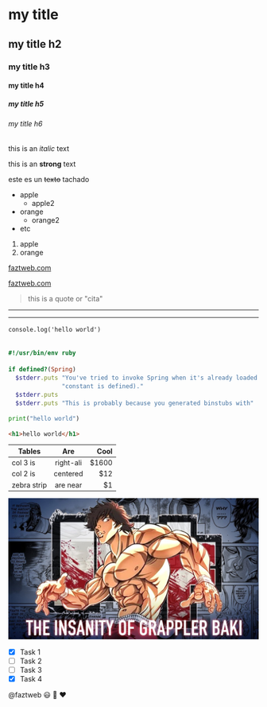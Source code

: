 <!-- HEADINGS -->



# my title
## my title h2
### my title h3
#### my title h4
##### my title h5
###### my title h6

<!-- italic -->
this is an *italic* text 
<!-- strong -->
this is an **strong** text
<!-- strikethrough -->
este es un ~~texto~~ tachado


<!-- UL -->
* apple 
    * apple2
* orange
    * orange2
* etc

1. apple
2. orange

<!-- direccion enlace-->

[faztweb.com](https://www.faztweb.com "Te amo")

[faztweb.com](https://www.faztweb.com  "Custom title")

>this is a quote or "cita"
<!-- lineas -->

---
___

`console.log('hello world')`

``` ruby
  
#!/usr/bin/env ruby

if defined?(Spring)
  $stderr.puts "You've tried to invoke Spring when it's already loaded (i.e. the Spring " \
               "constant is defined)."
  $stderr.puts
  $stderr.puts "This is probably because you generated binstubs with"
```

```python
print("hello world")
```

```html
<h1>hello world</h1>
```
|Tables     | Are      | Cool   |
| ----------|:--------:|-------:|
|col 3 is   | right-ali| $1600  |
|col 2 is   | centered | $12    |
|zebra strip| are near | $1     |

<!--- direccion imagen ![baki the grappel](https://i.ytimg.com/vi/bTMMdMVFRWE/maxresdefault.jpg)
--->

![baki the grappel](baki_insanity.jpg "baki insanity")


<!-- GITHUB MARKDOWN    -->
* [x] Task 1
* [ ] Task 2
* [ ] Task 3
* [x] Task 4

@faztweb :smiley: :racehorse: :hearts:














